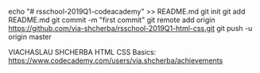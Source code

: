 echo "# rsschool-2019Q1-codeacademy" >> README.md
git init
git add README.md
git commit -m "first commit"
git remote add origin https://github.com/via-shcherba/rsschool-2019Q1-html-css.git
git push -u origin master

VIACHASLAU SHCHERBA
HTML CSS Basics: https://www.codecademy.com/users/via.shcherba/achievements
